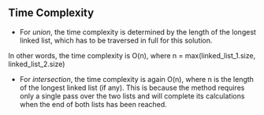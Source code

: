 
## Time Complexity

- For *union*, the time complexity is determined by the length of the longest linked list, which has to be traversed in full for this solution. 

In other words, the time complexity is O(n), where n = max(linked_list_1.size, linked_list_2.size)

- For *intersection*, the time complexity is again O(n), where n is the length of the longest linked list (if any). This is because the method requires only a single pass over the two lists and will complete its calculations when the end of both lists has been reached.

